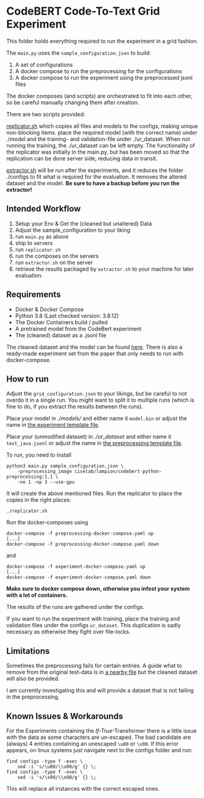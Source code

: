 # CodeBERT Code-To-Text Grid Experiment

This folder holds everything required to run the experiment in a grid fashion. 

The `main.py` uses the `sample_configuration.json` to build:

1. A set of configurations 
2. A docker compose to run the preprocessing for the configurations
3. A docker compose to run the experiment using the preprocessed jsonl files

The docker composes (and scripts) are orchestrated to fit into each other, 
so be careful manually changing them after creation.

There are two scripts provided: 

[replicator.sh](replicator.sh) which copies all files and models to the configs, making unique non-blocking items. 
place the required model (with the correct name) under ./model and the training- and validation-file under ./ur_dataset.
When not running the training, the ./ur_dataset can be left empty.
The functionality of the replicator was initially in the main.py, but has been moved so that the replication can be done server side, reducing data in transit.

[extractor.sh](./extractor.sh) will be run after the experiments, and it reduces the folder ./configs to fit what is required for the evaluation. It removes the altered dataset and the model. 
**Be sure to have a backup before you run the extractor!** 

## Intended Workflow

1. Setup your Env & Get the (cleaned but unaltered) Data
2. Adjust the sample_configuration to your liking
3. run `main.py` as above
4. ship to servers
5. run `replicator.sh`
6. run the composes on the servers
7. run `extractor.sh` on the server
8. retrieve the results packaged by `extractor.sh` to your machine for later evaluation.

## Requirements

- Docker & Docker Compose 
- Python 3.8 (Last checked version: 3.8.12)
- The Docker Containers build / pulled
- A pretrained model from the CodeBert experiment
- The (cleaned) dataset as a .jsonl file

The cleaned dataset and the model can be found [here](https://surfdrive.surf.nl/files/index.php/f/8713322177). 
There is also a ready-made experiment set from the paper that only needs to run with docker-compose. 

## How to run 

Adjust the `grid_configuration.json` to your likings, but be careful to not overdo it in a single run. 
You might want to split it to multiple runs (which is fine to do, if you extract the results between the runs).

Place your model in *./models/* and either name it `model.bin` or adjust the name in [the experiment template file](./templates/experiment-docker-compose.yaml.j2).

Place your (unmodified dataset) in *./ur_dataset* and either name it `test_java.jsonl` or adjust the name in [the preprocessing template file](./templates/preprocessing-docker-compose.yaml.j2).

To run, you need to install 

```shell
python3 main.py sample_configuration.json \
    -preprocessing_image ciselab/lampion/codebert-python-preprocessing:1.1 \
    -ne 1 -np 3 --use-gpu
```


It will create the above mentioned files.
Run the replicator to place the copies in the right places: 

```shell
./replicator.sh
```

Run the docker-composes using

```
docker-compose -f preprocessing-docker-compose.yaml up 
[...]
docker-compose -f preprocessing-docker-compose.yaml down
```

and 

```
docker-compose -f experiment-docker-compose.yaml up 
[...]
docker-compose -f experiment-docker-compose.yaml down
```

**Make sure to docker compose down, otherwise you infest your system with a lot of containers.**

The results of the runs are gathered under the configs.

If you want to run the experiment with training, place the training and validation files under the configs `ur_dataset`. 
This duplication is sadly necessary as otherwise they fight over file-locks. 

## Limitations 

Sometimes the preprocessing fails for certain entries. 
A guide what to remove from the original test-data is in [a nearby file](./java-removal-info.txt) but the cleaned dataset will also be provided.

I am currently investigating this and will provide a dataset that is not failing in the preprocessing.


## Known Issues & Workarounds

For the Experiments containing the *If-True*-Transformer there is a little issue with the data as some characters are un-escaped. 
The bad candidate are (always) 4 entries containing an unescaped `\u00` or `\x00`. 
If this error appears, on linux systems just navigate next to the configs folder and run: 

```shell
find configs -type f -exec \
    sed -i 's/\u00/\\u00/g' {} \;
find configs -type f -exec \
    sed -i 's/\x00/\\x00/g' {} \;
```

This will replace all instances with the correct escaped ones.